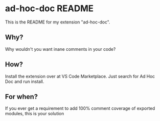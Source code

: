 # ad-hoc-doc README

This is the README for my extension "ad-hoc-doc".

## Why?

Why wouldn't you want inane comments in your code?

## How?

Install the extension over at VS Code Marketplace. Just search for Ad Hoc Doc and run install.

## For when?

If you ever get a requirement to add 100% comment coverage of exported modules, this is your solution
